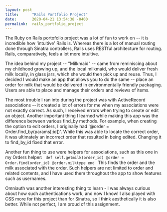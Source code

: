 ```yaml
---
layout: post
title:      "Rails Portfolio Project"
date:       2020-04-21 13:54:38 -0400
permalink:  rails_portfolio_project
---
```


The Ruby on Rails portofolio project was a lot of fun to work on -- it is incredible how 'intuitive' Rails is. Whereas there is a lot of manual routing done through Sinatra controllers, Rails uses RESTful architecture for routing. Rails, comparatively, feels a lot more intuitive. 

The idea behind my project -- "Milkmaid" -- came from reminiscing about my childhood growing up, and the local milkmaid, who would deliver fresh milk locally, in glass jars, which she would then pick up and reuse. Thus, I decided I would make an app that allows you to do the same -- place an order for milk that would be delivered in environmentally friendly packaging. Users are able to place and manage their orders and reviews of items. 

The most trouble I ran into during the project was with ActiveRecord associations -- it created a lot of errors for me when my associations were not exactly correct. As such, I received errors when trying to create or edit an object. Another important thing I learned while making this app was the difference between various find_by methods. For example, when creating the option to edit orders, I originally had '@order = Order.find_by(params[:id])'.  While this was able to locate the correct order, it was ultimately an incorrect order that resulted in being edited. Changing it to find_by_id fixed that error. 

Another fun thing to use were helpers for associations, such as this one in my Orders helper: 
``  def self.getmilk(order_id)
    @order = Order.find(order_id)
    @order.milktype
  end 
``
This finds the order and the milk associated with the order. Such helpers are not limited to order and related contents, and I have used them throughout the app to show features such as usernames. 

Omniauth was another interesting thing to learn - I was always curious about how such authentications work, and now I know! I also played with CSS more for this project than for Sinatra, so I think aesthetically it is also better. While not perfect, I am proud of this assignment. 
